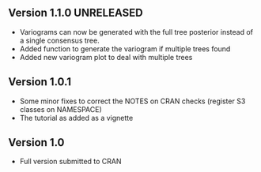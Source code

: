 Version 1.1.0 UNRELEASED
------------------------

* Variograms can now be generated with the full tree posterior instead of a single consensus
tree.
* Added function to generate the variogram if multiple trees found
* Added new variogram plot to deal with multiple trees

Version 1.0.1
-------------

* Some minor fixes to correct the NOTES on CRAN checks (register S3 classes on NAMESPACE)
* The tutorial as added as a vignette

Version 1.0
-----------

* Full version submitted to CRAN
